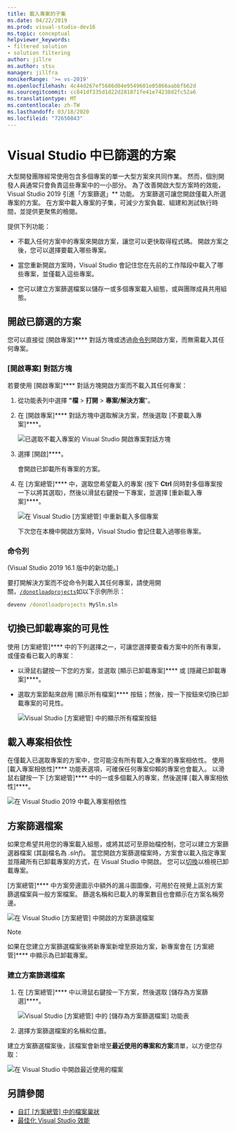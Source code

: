 ```yaml
---
title: 載入專案的子集
ms.date: 04/22/2019
ms.prod: visual-studio-dev16
ms.topic: conceptual
helpviewer_keywords:
- filtered solution
- solution filtering
author: jillre
ms.author: stsu
manager: jillfra
monikerRange: '>= vs-2019'
ms.openlocfilehash: 4c44d267ef5686d04e9549601e05866aabbfb62d
ms.sourcegitcommit: cc841df335d1d22d281871fe41e74238d2fc52a6
ms.translationtype: MT
ms.contentlocale: zh-TW
ms.lasthandoff: 03/18/2020
ms.locfileid: "72650843"
---
```

# <a name="filtered-solutions-in-visual-studio"></a>Visual Studio 中已篩選的方案

大型開發團隊經常使用包含多個專案的單一大型方案來共同作業。 然而，個別開發人員通常只會負責這些專案中的一小部分。 為了改善開啟大型方案時的效能，Visual Studio 2019 引進「方案篩選」** 功能。 方案篩選可讓您開啟僅載入所選專案的方案。 在方案中載入專案的子集，可減少方案負載、組建和測試執行時間，並提供更聚焦的檢閱。

提供下列功能：

- 不載入任何方案中的專案來開啟方案，讓您可以更快取得程式碼。 開啟方案之後，您可以選擇要載入哪些專案。

- 當您重新開啟方案時，Visual Studio 會記住您在先前的工作階段中載入了哪些專案，並僅載入這些專案。

- 您可以建立方案篩選檔案以儲存一或多個專案載入組態，或與團隊成員共用組態。

## <a name="open-a-filtered-solution"></a>開啟已篩選的方案

您可以直接從 [開啟專案]**** 對話方塊或透過[命令列](#command-line)開啟方案，而無需載入其任何專案。

### <a name="open-project-dialog"></a>[開啟專案] 對話方塊

若要使用 [開啟專案]**** 對話方塊開啟方案而不載入其任何專案：

1. 從功能表列中選擇 **"檔** > **打開** > **專案/解決方案**"。

2. 在 [開啟專案]**** 對話方塊中選取解決方案，然後選取 [不要載入專案]****。

   ![已選取不載入專案的 Visual Studio 開啟專案對話方塊](media/filtered-solutions/do-not-load-projects.png)

3. 選擇 [開啟]****。

   會開啟已卸載所有專案的方案。

4. 在 [方案總管]**** 中，選取您希望載入的專案 (按下 **Ctrl** 同時對多個專案按一下以將其選取)，然後以滑鼠右鍵按一下專案，並選擇 [重新載入專案]****。

   ![在 Visual Studio [方案總管] 中重新載入多個專案](media/filtered-solutions/reload-project.png)

   下次您在本機中開啟方案時，Visual Studio 會記住載入過哪些專案。

### <a name="command-line"></a>命令列

(Visual Studio 2019 16.1 版中的新功能。)

要打開解決方案而不從命令列載入其任何專案，請使用開關，[`/donotloadprojects`](../ide/reference/donotloadprojects-devenv-exe.md)如以下示例所示：

```cmd
devenv /donotloadprojects MySln.sln
```

## <a name="toggle-unloaded-project-visibility"></a>切換已卸載專案的可見性

使用 [方案總管]**** 中的下列選擇之一，可讓您選擇要查看方案中的所有專案，或僅查看已載入的專案：

- 以滑鼠右鍵按一下您的方案，並選取 [顯示已卸載專案]**** 或 [隱藏已卸載專案]****。

- 選取方案節點來啟用 [顯示所有檔案]**** 按鈕；然後，按一下按鈕來切換已卸載專案的可見性。

   ![Visual Studio [方案總管] 中的顯示所有檔案按鈕](media/filtered-solutions/show-all-files.PNG)

## <a name="load-project-dependencies"></a>載入專案相依性

在僅載入已選取專案的方案中，您可能沒有所有載入之專案的專案相依性。 使用 [載入專案相依性]**** 功能表選項，可確保任何專案仰賴的專案也會載入。 以滑鼠右鍵按一下 [方案總管]**** 中的一或多個載入的專案，然後選擇 [載入專案相依性]****。

![在 Visual Studio 2019 中載入專案相依性](media/filtered-solutions/load-project-dependencies.png)

## <a name="solution-filter-files"></a>方案篩選檔案

如果您希望共用您的專案載入組態，或將其認可至原始檔控制，您可以建立方案篩選器檔案 (其副檔名為 *.slnf*)。 當您開啟方案篩選檔案時，方案會以載入指定專案並隱藏所有已卸載專案的方式，在 Visual Studio 中開啟。 您可以[切換](#toggle-unloaded-project-visibility)以檢視已卸載專案。

[方案總管]**** 中方案旁邊圖示中額外的漏斗圖圖像，可用於在視覺上區別方案篩選檔案與一般方案檔案。 篩選名稱和已載入的專案數目也會顯示在方案名稱旁邊。

![在 Visual Studio [方案總管] 中開啟的方案篩選檔案](media/filtered-solutions/solution-filter.PNG)

> [!NOTE]
> 如果在您建立方案篩選檔案後將新專案新增至原始方案，新專案會在 [方案總管]**** 中顯示為已卸載專案。

### <a name="create-a-solution-filter-file"></a>建立方案篩選檔案

1. 在 [方案總管]**** 中以滑鼠右鍵按一下方案，然後選取 [儲存為方案篩選]****。

   ![Visual Studio [方案總管] 中的 [儲存為方案篩選檔案] 功能表](media/filtered-solutions/save-as-solution-filter.png)

2. 選擇方案篩選檔案的名稱和位置。

建立方案篩選檔案後，該檔案會新增至**最近使用的專案和方案**清單，以方便您存取：

![在 Visual Studio 中開啟最近使用的檔案](media/filtered-solutions/open-recent.png)

## <a name="see-also"></a>另請參閱

- [自訂 [方案總管] 中的檔案巢狀](file-nesting-solution-explorer.md)
- [最佳化 Visual Studio 效能](optimize-visual-studio-performance.md)
